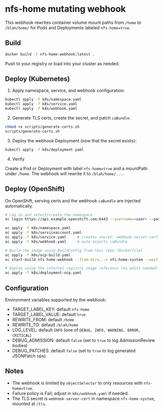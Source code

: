 # nfs-home mutating webhook

This webhook rewrites container volume mount paths from `/home` to `/blah/home/` for Pods and Deployments labeled `nfs-home=true`.

## Build

```bash
docker build -t nfs-home-webhook:latest .
```

Push to your registry or load into your cluster as needed.

## Deploy (Kubernetes)

1) Apply namespace, service, and webhook configuration:

```bash
kubectl apply -f k8s/namespace.yaml
kubectl apply -f k8s/service.yaml
kubectl apply -f k8s/webhook.yaml
```

2) Generate TLS certs, create the secret, and patch `caBundle`:

```bash
chmod +x scripts/generate-certs.sh
scripts/generate-certs.sh
```

3) Deploy the webhook Deployment (now that the secret exists):

```bash
kubectl apply -f k8s/deployment.yaml
```

4) Verify

Create a Pod or Deployment with label `nfs-home=true` and a mountPath under `/home`. The webhook will rewrite it to `/blah/home/...`.

## Deploy (OpenShift)

On OpenShift, serving certs and the webhook `caBundle` are injected automatically.

```bash
# Log in and select/create the namespace
oc login https://api.example.openshift.com:6443 --username=<user> --password=<pass>

oc apply -f k8s/namespace.yaml
oc apply -f k8s/serviceaccount.yaml
oc apply -f k8s/service.yaml     # creates secret: webhook-server-cert
oc apply -f k8s/webhook.yaml     # auto-injects caBundle

# Build the image using BuildConfig from this repo (Dockerfile)
oc apply -f k8s/ocp-build.yaml
oc start-build nfs-home-webhook --from-dir=. -n nfs-home-system --wait --follow

# Deploy using the internal registry image reference (no edits needed)
oc apply -f k8s/deployment-ocp.yaml
```

## Configuration

Environment variables supported by the webhook:

- TARGET_LABEL_KEY: default `nfs-home`
- TARGET_LABEL_VALUE: default `true`
- REWRITE_FROM: default `/home`
- REWRITE_TO: default `/blah/home`
- LOG_LEVEL: default `INFO` (one of `DEBUG, INFO, WARNING, ERROR, CRITICAL`)
- DEBUG_ADMISSION: default `false` (set to `true` to log AdmissionReview bodies)
- DEBUG_PATCHES: default `false` (set to `true` to log generated JSONPatch ops)

## Notes

- The webhook is limited by `objectSelector` to only resources with `nfs-home=true`.
- Failure policy is Fail; adjust in `k8s/webhook.yaml` if needed.
- The TLS secret is `webhook-server-cert` in namespace `nfs-home-system`, mounted at `/tls`.

